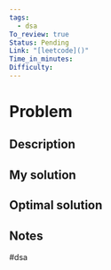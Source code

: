 ```yaml
---
tags:
  - dsa
To_review: true
Status: Pending
Link: "[leetcode]()"
Time_in_minutes: 
Difficulty:
---
```

# Problem
## Description

## My solution

## Optimal solution

## Notes
#dsa
